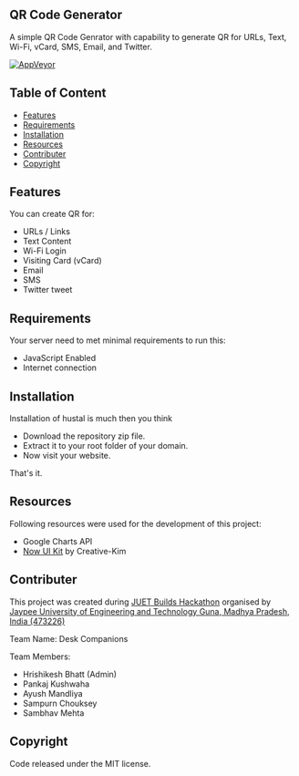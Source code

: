 ## QR Code Generator
A simple QR Code Genrator with capability to generate QR for URLs, Text, Wi-Fi, vCard, SMS, Email, and Twitter.

[![AppVeyor](https://img.shields.io/badge/Demo-Live-lightgreen)](https://qr.pankajkush.club/)

## Table of Content 
- [Features](#features)
- [Requirements](#requirements) 
- [Installation](#installation)
- [Resources](#resources)
- [Contributer](#contributer)
- [Copyright](#copyright)

## Features
You can create QR for:
- URLs / Links
- Text Content
- Wi-Fi Login
- Visiting Card (vCard)
- Email
- SMS
- Twitter tweet

## Requirements
Your server need to met minimal requirements to run this:
- JavaScript Enabled
- Internet connection

## Installation 
Installation of hustal is much then you think 
- Download the repository zip file. 
- Extract it to your root folder of your domain. 
- Now visit your website.

That's it.

## Resources
Following resources were used for the development of this project:
- Google Charts API
- [Now UI Kit](https://demos.creative-tim.com/now-ui-kit/index.html) by Creative-Kim

## Contributer
This project was created during [JUET Builds Hackathon](https://juethacks.github.io/juethacks/) organised by [Jaypee University of Engineering and Technology Guna, Madhya Pradesh, India (473226)](https://juet.ac.in)

Team Name: Desk Companions

Team Members:
- Hrishikesh Bhatt (Admin)
- Pankaj Kushwaha
- Ayush Mandliya
- Sampurn Chouksey
- Sambhav Mehta

## Copyright
Code released under the MIT license.
